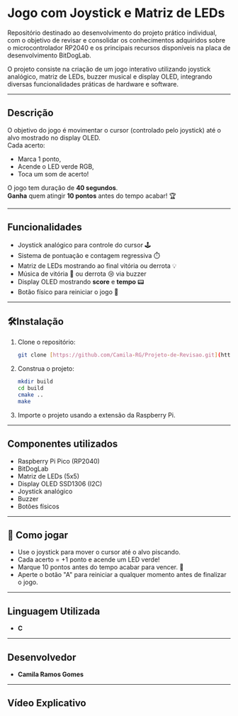 # Jogo com Joystick e Matriz de LEDs

Repositório destinado ao desenvolvimento do projeto prático individual, com o objetivo de revisar e consolidar os conhecimentos adquiridos sobre o microcontrolador RP2040 e os principais recursos disponíveis na placa de desenvolvimento BitDogLab.

O projeto consiste na criação de um jogo interativo utilizando joystick analógico, matriz de LEDs, buzzer musical e display OLED, integrando diversas funcionalidades práticas de hardware e software.

---

## Descrição

O objetivo do jogo é movimentar o cursor (controlado pelo joystick) até o alvo mostrado no display OLED.  
Cada acerto:
- Marca 1 ponto,
- Acende o LED verde RGB,
- Toca um som de acerto!

O jogo tem duração de **40 segundos**.  
**Ganha** quem atingir **10 pontos** antes do tempo acabar! 🏆

---

##  Funcionalidades
- Joystick analógico para controle do cursor 🕹️
- Sistema de pontuação e contagem regressiva ⏱️
- Matriz de LEDs mostrando ao final vitória ou derrota 💡
- Música de vitória 🎵 ou derrota 😢 via buzzer
- Display OLED mostrando **score** e **tempo** 📟
- Botão físico para reiniciar o jogo 🔄

---

## 🛠Instalação

1. Clone o repositório:
   ```bash
   git clone [https://github.com/Camila-RG/Projeto-de-Revisao.git](https://github.com/Camila-RG/Projeto-Integrado.git)
   ```

2. Construa o projeto:
   ```bash
   mkdir build
   cd build
   cmake ..
   make
   ```

3. Importe o projeto usando a extensão da Raspberry Pi.

---

## Componentes utilizados
- Raspberry Pi Pico (RP2040)
- BitDogLab
- Matriz de LEDs (5x5)
- Display OLED SSD1306 (I2C)
- Joystick analógico
- Buzzer
- Botões físicos

---

## 🎯 Como jogar

- Use o joystick para mover o cursor até o alvo piscando.
- Cada acerto = +1 ponto e acende um LED verde!
- Marque 10 pontos antes do tempo acabar para vencer. 🎉
- Aperte o botão "A" para reiniciar a qualquer momento antes de finalizar o jogo.

---

##  Linguagem Utilizada

- **C**

---

##  Desenvolvedor

- **Camila Ramos Gomes**

---

## Vídeo Explicativo
